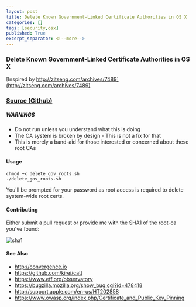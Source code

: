 ```yaml
---
layout: post
title: Delete Known Government-Linked Certificate Authorities in OS X
categories: []
tags: [security,osx]
published: True
excerpt_separator: <!--more-->
---
```


### Delete Known Government-Linked Certificate Authorities in OS X

[Inspired by http://zitseng.com/archives/7489](http://zitseng.com/archives/7489)

### [Source (Github)](https://github.com/sammcj/delete-unknown-root-ca)

##### WARNINGS

* Do not run unless you understand what this is doing
* The CA system is broken by design - This is not a fix for that
* This is merely a band-aid for those interested or concerned about these root CAs

#### Usage

```
chmod +x delete_gov_roots.sh
./delete_gov_roots.sh
```

You'll be prompted for your password as root access is required to delete system-wide root certs.

<!--more-->

#### Contributing

Either submit a pull request or provide me with the SHA1 of the root-ca you've found:

![sha1](https://cloud.githubusercontent.com/assets/862951/6326428/a261ae24-bba5-11e4-9f69-5aeb36257077.png)

#### See Also

* http://convergence.io
* https://github.com/kirei/catt
* https://www.eff.org/observatory
* https://bugzilla.mozilla.org/show_bug.cgi?id=478418
* http://support.apple.com/en-us/HT202858
* https://www.owasp.org/index.php/Certificate_and_Public_Key_Pinning
